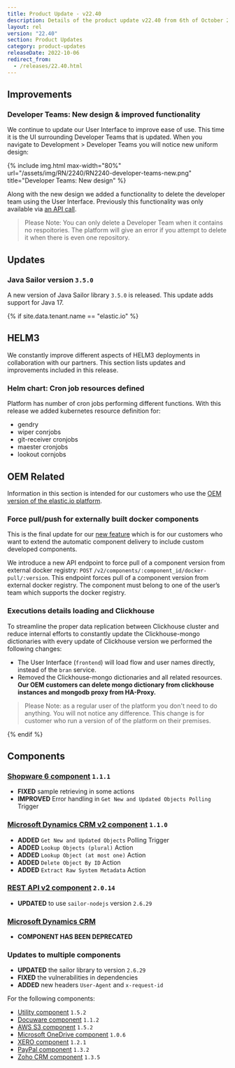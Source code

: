 ```yaml
---
title: Product Update - v22.40
description: Details of the product update v22.40 from 6th of October 2022.
layout: rel
version: "22.40"
section: Product Updates
category: product-updates
releaseDate: 2022-10-06
redirect_from:
  - /releases/22.40.html
---
```


## Improvements

### Developer Teams: New design & improved functionality

We continue to update our User Interface to improve ease of use. This time it is
the UI surrounding Developer Teams that is updated. When you navigate to
Development > Developer Teams you will notice new uniform design:

{% include img.html max-width="80%" url="/assets/img/RN/2240/RN2240-developer-teams-new.png" title="Developer Teams: New design" %}

Along with the new design we added a functionality to delete the developer team
using the User Interface. Previously this functionality was only available
via [an API call]({{site.data.tenant.apiBaseUri}}/v2/#delete-a-team).

> Please Note: You can only delete a Developer Team when it contains no
> respoitories. The platform will give an error if you attempt to delete it when
> there is even one repository.

## Updates

### Java Sailor version `3.5.0`

A new version of Java Sailor library `3.5.0` is released. This update adds
support for Java 17.


{% if site.data.tenant.name == "elastic.io" %}

## HELM3

We constantly improve different aspects of HELM3 deployments in collaboration
with our partners. This section lists updates and improvements included in this release.

### Helm chart: Cron job resources defined

Platform has number of cron jobs performing different functions. With this release
we added kubernetes resource definition for:

*   gendry
*   wiper conrjobs
*   git-receiver cronjobs
*   maester cronjobs
*   lookout cornjobs



## OEM Related

Information in this section is intended for our customers who use the
[OEM version of the elastic.io platform](https://www.elastic.io/saas-embedded-integration/).

### Force pull/push for externally built docker components

This is the final update for our [new feature](/releases/22/38#externally-build-docker-components)
which is for our customers who want to extend the automatic component delivery
to include custom developed components.

We introduce a new API endpoint to force pull of a component version from external
docker registry: `POST` `/v2/components/:component_id/docker-pull/:version`. This
endpoint forces pull of a component version from external docker registry. The
component must belong to one of the user’s team which supports the docker registry.

### Executions details loading and Clickhouse

To streamline the proper data replication between Clickhouse cluster and reduce
internal efforts to constantly update the Clickhouse-mongo dictionaries with every
update of Clickhouse version we performed the following changes:

*   The User Interface (`frontend`) will load flow and user names directly, instead of the `bran` service.
*   Removed the Clickhouse-mongo dictionaries and all related resources. **Our OEM customers can delete mongo dictionary from clickhouse instances and mongodb proxy from HA-Proxy.**

> Please Note: as a regular user of the platform you don't need to do anything.
> You will not notice any difference. This change is for customer who run a version of
> of the platform on their premises.

{% endif %}

## Components

### [Shopware 6 component](components/shopware-6/) `1.1.1`

*   **FIXED** sample retrieving in some actions
*   **IMPROVED** Error handling in `Get New and Updated Objects Polling` Trigger


### [Microsoft Dynamics CRM v2 component](/components/microsoft-dynamics-crm-v2) `1.1.0`

*   **ADDED** `Get New and Updated Objects` Polling Trigger
*   **ADDED** `Lookup Objects (plural)` Action
*   **ADDED** `Lookup Object (at most one)` Action
*   **ADDED** `Delete Object By ID` Action
*   **ADDED** `Extract Raw System Metadata` Action

### [REST API v2 component](/components/rest-api) `2.0.14`

*   **UPDATED** to use `sailor-nodejs` version `2.6.29`

### [Microsoft Dynamics CRM](/components/msdynamics-crm)

*   **COMPONENT HAS BEEN DEPRECATED**

### Updates to multiple components

*  **UPDATED** the sailor library to version `2.6.29`
*  **FIXED** the vulnerabilities in dependencies
*  **ADDED** new headers `User-Agent` and `x-request-id`

For the following components:

*   [Utility component](/components/utility/) `1.5.2`
*   [Docuware component](/components/docuware/) `1.1.2`
*   [AWS S3 component](/components/aws-s3/) `1.5.2`
*   [Microsoft OneDrive component](/components/onedrive/) `1.0.6`
*   [XERO component](/components/xero/) `1.2.1`
*   [PayPal component](/components/paypal/) `1.3.2`
*   [Zoho CRM component](/components/zoho-crm) `1.3.5`
